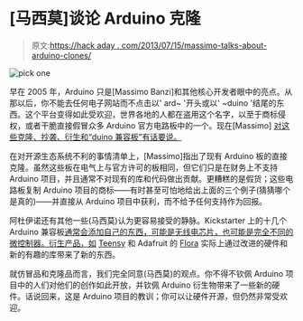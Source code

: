 # [马西莫]谈论 Arduino 克隆

> 原文:[https://hack aday . com/2013/07/15/massimo-talks-about-arduino-clones/](https://hackaday.com/2013/07/15/massimo-talks-about-arduino-clones/)

![pick one](../Images/e8b8f0acf2d83c3e8775575f402f3bd0.png)

早在 2005 年，Arduino 只是[Massimo Banzi]和其他核心开发者眼中的亮点。从那以后，你不能去任何电子网站而不点击以' ard~ '开头或以' ~duino '结尾的东西。这个平台变得如此受欢迎，世界各地的人都在盗用这个名字，以至于商标侵权，或者干脆直接假冒众多 Arduino 官方电路板中的一个。现在[Massimo] [对这些克隆、抄袭、衍生和“duino 兼容板”有话要说。](http://blog.arduino.cc/2013/07/10/send-in-the-clones/)

在对开源生态系统不利的事情清单上，[Massimo]指出了现有 Arduino 板的直接克隆。虽然这些板在电气上与官方许可的板相同，但它们只是在财务上不支持 Arduino 项目，并且通常不对现有的库和代码做出贡献。更糟糕的是假货；这些电路板复制 Arduino 项目的商标——有时甚至可怕地给出上面的三个例子(猜猜哪个是真的)——并直接从 Arduino 项目中获利，而不给予任何支持作为回报。

阿杜伊诺还有其他一些(马西莫)认为更容易接受的静脉。Kickstarter 上的十几个 Arduino 兼容板[通常会添加自己的东西，可能是无线电芯片，也可能是完全不同的微控制器。衍生产品，如](http://www.kickstarter.com/projects/search?term=Arduino) [Teensy](http://www.pjrc.com/teensy/) 和 Adafruit 的 [Flora](http://www.adafruit.com/products/659) 实际上通过改进的硬件和新的有趣的库带来了新的东西。

就仿冒品和克隆品而言，我们完全同意(马西莫)的观点。你不得不钦佩 Arduino 项目中的人们对他们的创作如此开放，并钦佩 Arduino 衍生物带来了一些新的硬件。话说回来，这是 Arduino 项目的教训；你可以让硬件开源，但仍然非常受欢迎。